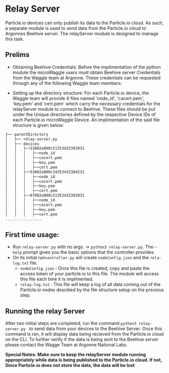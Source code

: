 # Relay Server
Particle.io devices can only publish its data to the Particle.io cloud. As such, a separate module is used to send data from the Particle.io cloud to Argonnes Beehive server. The relayServer module is designed to manage this task.

## Prelims   

- Obtaining Beehive Credentials:
  Before the implimentation of the python module the microWaggle users must obtain Beehive server Credentials from the Waggle team at Argonne.  These credentials can be requested through any of the following Waggle team members:

- Setting up the directory structure: 
For each Particle.io device, the Waggle team will provide 4 files named 'node_id', 'cacert.pem', 'key.pem' and 'cert.pem' which carry the necessary credentials for the relayServer module to connect to Beehive. These files should be put under the Unique directories defined by the respective Device IDs of each Particle.io microWaggle Device. An implimentation of the said file structure is given below:

```bash
├── parentDirectory
│   ├── relay-server.py
│   ├── devices
│   │   ├──53002a000c51353432383931
│   │   │   ├──node_id
│   │   │   ├──cacert.pem
│   │   │   ├──key.pem 
│   │   │   ├──cert.pem
│   │   ├──53002a000c24353432384231
│   │   │   ├──node_id
│   │   │   ├──cacert.pem
│   │   │   ├──key.pem 
│   │   │   ├──cert.pem
│   │   ├──87002a000c51353432383931
│   │   │   ├──node_id
│   │   │   ├──cacert.pem
│   │   │   ├──key.pem 
│   │   │   ├──cert.pem
................
```
## First time usage: 
- Run `relay-server.py` with no args. -> `python3 relay-server.py`. The`--help` prompt gives you the basic options that the controller provides.
- On its initial run`controller.py` will create `nodeConfig.json` and the `rela-log.txt` file.
    - `nodeConfig.json` : Once this file is created, copy and paste the access token of your particle.io to this file. The module will access this file each time it is implimented. 
    -  `relay-log.txt`  : This file will keep a log of all data coming out of the Particle.io nodes descibed by the file structure setup on the previous step.
 
## Running the relay Server     
 After two initial steps are completed, run the command ```python3 relay-server.py ``` to send data from your devices to the Beehive Server. Once this command is ran, it will display data being recieved from the Particle.io cloud on the CLI. To further verify if the data is being sent to the Beehive server please contact the Wagge Team at Argonne National Labs.   

**Special Notes: Make sure to keep the relayServer module running appropriately while data is being published to the Particle.io cloud. If not, Since Particle.io does not store the data, the data will be lost** 
